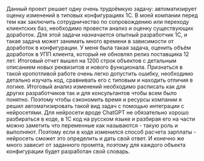 Данный проект решает одну очень трудоёмкую задачу: автоматизирует оценку изменений в типовых конфигурациях 1С.
В моей компании перед тем как заключить сотрудничество по сопровождению или переходу клиентских баз, необходимо провести анализ и оценку существующих доработок. Для этой задачи назначается опытный  разработчик 1С, и такая задача может занимать много времени в зависимости от доработок в конфигурации. У меня была такая задача, оценить объём доработок в УПП клиента, который не обновлял релиз поставщика 12 лет. Итоговый отчет вышел на 1200 строк объектов с детальным описанием новых реквизитов и нового функционала. Признаться в такой кропотливой работе очень легко допустить ошибку, необходимо детально изучать код, сравнивать его с типовым и находить отличия в логике. Итоговый анализ изменений необходимо расписать как для других разработчиков так и для консультантов чтобы всем было понятно. Поэтому чтобы сэкономить время и ресурсы компании я решил автоматизировать такой вид задач с помощью интеграции с нейросетями. Для нейросети вроде ChatGPT не обязательно хорошо разбираться в коде, в 1С код на русском языке и разбирая его на части можно заметить что переменные как называются - такую роль и выполняют. Поэтому если в коде изменился способ расчета зарплаты - нейросеть сможет это определить и дать свой ответ. И конечно же много зависит от заданного промпта, поэтому для каждого объекта конфигурации будет разработан свой словарь.
